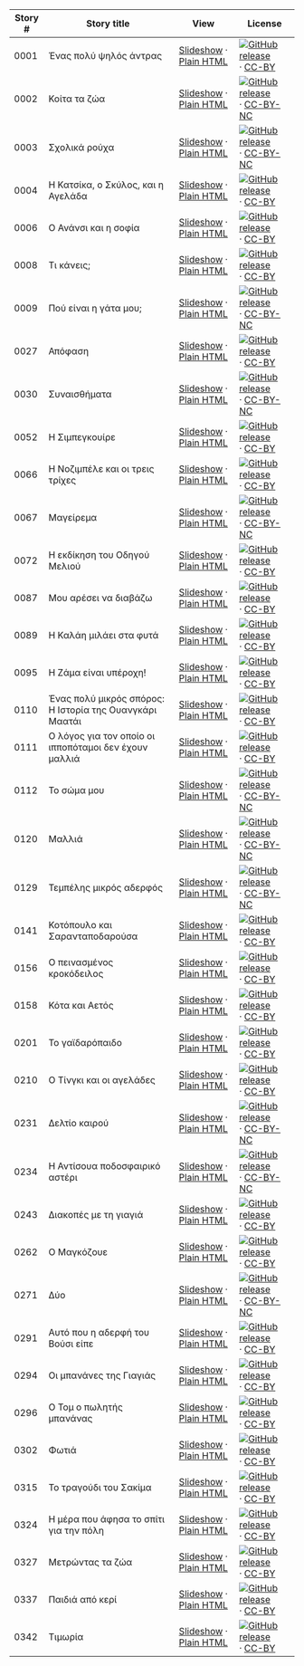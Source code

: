 Story # | Story title | View | License
-------- | -----------  |:-------:| -------
0001 | Ένας πολύ ψηλός άντρας | <a href="https://global-asp.github.io/stories/el/0001_ένας-πολύ-ψηλός-άντρας_slides.html" target="_blank">Slideshow</a> · [Plain HTML](https://global-asp.github.io/stories/el/0001_ένας-πολύ-ψηλός-άντρας.html) | [![GitHub release](https://cloud.githubusercontent.com/assets/9295750/9483128/0e089e5e-4b51-11e5-98ca-6da5cef156a7.png "GitHub release")]() · [CC-BY](https://creativecommons.org/licenses/by/3.0/)
0002 | Κοίτα τα ζώα | <a href="https://global-asp.github.io/stories/el/0002_κοίτα-τα-ζώα_slides.html" target="_blank">Slideshow</a> · [Plain HTML](https://global-asp.github.io/stories/el/0002_κοίτα-τα-ζώα.html) | [![GitHub release](https://cloud.githubusercontent.com/assets/9295750/9483128/0e089e5e-4b51-11e5-98ca-6da5cef156a7.png "GitHub release")]() · [CC-BY-NC](http://creativecommons.org/licenses/by-nc/3.0/)
0003 | Σχολικά ρούχα | <a href="https://global-asp.github.io/stories/el/0003_σχολικά-ρούχα_slides.html" target="_blank">Slideshow</a> · [Plain HTML](https://global-asp.github.io/stories/el/0003_σχολικά-ρούχα.html) | [![GitHub release](https://cloud.githubusercontent.com/assets/9295750/9483128/0e089e5e-4b51-11e5-98ca-6da5cef156a7.png "GitHub release")]() · [CC-BY-NC](http://creativecommons.org/licenses/by-nc/3.0/)
0004 | Η Κατσίκα, ο Σκύλος, και η Αγελάδα | <a href="https://global-asp.github.io/stories/el/0004_η-κατσίκα-ο-σκύλος-και-η-αγελάδα_slides.html" target="_blank">Slideshow</a> · [Plain HTML](https://global-asp.github.io/stories/el/0004_η-κατσίκα-ο-σκύλος-και-η-αγελάδα.html) | [![GitHub release](https://cloud.githubusercontent.com/assets/9295750/9483128/0e089e5e-4b51-11e5-98ca-6da5cef156a7.png "GitHub release")]() · [CC-BY](https://creativecommons.org/licenses/by/3.0/)
0006 | Ο Ανάνσι και η σοφία | <a href="https://global-asp.github.io/stories/el/0006_ο-ανάνσι-και-η-σοφία_slides.html" target="_blank">Slideshow</a> · [Plain HTML](https://global-asp.github.io/stories/el/0006_ο-ανάνσι-και-η-σοφία.html) | [![GitHub release](https://cloud.githubusercontent.com/assets/9295750/9483128/0e089e5e-4b51-11e5-98ca-6da5cef156a7.png "GitHub release")]() · [CC-BY](https://creativecommons.org/licenses/by/3.0/)
0008 | Τι κάνεις; | <a href="https://global-asp.github.io/stories/el/0008_τι-κάνεις_slides.html" target="_blank">Slideshow</a> · [Plain HTML](https://global-asp.github.io/stories/el/0008_τι-κάνεις.html) | [![GitHub release](https://cloud.githubusercontent.com/assets/9295750/9483128/0e089e5e-4b51-11e5-98ca-6da5cef156a7.png "GitHub release")]() · [CC-BY](https://creativecommons.org/licenses/by/3.0/)
0009 | Πού είναι η γάτα μου; | <a href="https://global-asp.github.io/stories/el/0009_πού-είναι-η-γάτα-μου_slides.html" target="_blank">Slideshow</a> · [Plain HTML](https://global-asp.github.io/stories/el/0009_πού-είναι-η-γάτα-μου.html) | [![GitHub release](https://cloud.githubusercontent.com/assets/9295750/9483128/0e089e5e-4b51-11e5-98ca-6da5cef156a7.png "GitHub release")]() · [CC-BY-NC](http://creativecommons.org/licenses/by-nc/3.0/)
0027 | Απόφαση | <a href="https://global-asp.github.io/stories/el/0027_απόφαση_slides.html" target="_blank">Slideshow</a> · [Plain HTML](https://global-asp.github.io/stories/el/0027_απόφαση.html) | [![GitHub release](https://cloud.githubusercontent.com/assets/9295750/9483128/0e089e5e-4b51-11e5-98ca-6da5cef156a7.png "GitHub release")]() · [CC-BY](https://creativecommons.org/licenses/by/3.0/)
0030 | Συναισθήματα | <a href="https://global-asp.github.io/stories/el/0030_συναισθήματα_slides.html" target="_blank">Slideshow</a> · [Plain HTML](https://global-asp.github.io/stories/el/0030_συναισθήματα.html) | [![GitHub release](https://cloud.githubusercontent.com/assets/9295750/9483128/0e089e5e-4b51-11e5-98ca-6da5cef156a7.png "GitHub release")]() · [CC-BY-NC](http://creativecommons.org/licenses/by-nc/3.0/)
0052 | Η Σιμπεγκουίρε | <a href="https://global-asp.github.io/stories/el/0052_η-σιμπεγκουίρε_slides.html" target="_blank">Slideshow</a> · [Plain HTML](https://global-asp.github.io/stories/el/0052_η-σιμπεγκουίρε.html) | [![GitHub release](https://cloud.githubusercontent.com/assets/9295750/9483128/0e089e5e-4b51-11e5-98ca-6da5cef156a7.png "GitHub release")]() · [CC-BY](https://creativecommons.org/licenses/by/3.0/)
0066 | Η Νοζιμπέλε και οι τρεις τρίχες | <a href="https://global-asp.github.io/stories/el/0066_η-νοζιμπέλε-και-οι-τρεις-τρίχες_slides.html" target="_blank">Slideshow</a> · [Plain HTML](https://global-asp.github.io/stories/el/0066_η-νοζιμπέλε-και-οι-τρεις-τρίχες.html) | [![GitHub release](https://cloud.githubusercontent.com/assets/9295750/9483128/0e089e5e-4b51-11e5-98ca-6da5cef156a7.png "GitHub release")]() · [CC-BY](https://creativecommons.org/licenses/by/3.0/)
0067 | Μαγείρεμα | <a href="https://global-asp.github.io/stories/el/0067_μαγείρεμα_slides.html" target="_blank">Slideshow</a> · [Plain HTML](https://global-asp.github.io/stories/el/0067_μαγείρεμα.html) | [![GitHub release](https://cloud.githubusercontent.com/assets/9295750/9483128/0e089e5e-4b51-11e5-98ca-6da5cef156a7.png "GitHub release")]() · [CC-BY-NC](http://creativecommons.org/licenses/by-nc/3.0/)
0072 | Η εκδίκηση του Οδηγού Μελιού | <a href="https://global-asp.github.io/stories/el/0072_η-εκδίκηση-του-οδηγού-μελιού_slides.html" target="_blank">Slideshow</a> · [Plain HTML](https://global-asp.github.io/stories/el/0072_η-εκδίκηση-του-οδηγού-μελιού.html) | [![GitHub release](https://cloud.githubusercontent.com/assets/9295750/9483128/0e089e5e-4b51-11e5-98ca-6da5cef156a7.png "GitHub release")]() · [CC-BY](https://creativecommons.org/licenses/by/3.0/)
0087 | Μου αρέσει να διαβάζω | <a href="https://global-asp.github.io/stories/el/0087_μου-αρέσει-να-διαβάζω_slides.html" target="_blank">Slideshow</a> · [Plain HTML](https://global-asp.github.io/stories/el/0087_μου-αρέσει-να-διαβάζω.html) | [![GitHub release](https://cloud.githubusercontent.com/assets/9295750/9483128/0e089e5e-4b51-11e5-98ca-6da5cef156a7.png "GitHub release")]() · [CC-BY](https://creativecommons.org/licenses/by/3.0/)
0089 | Η Καλάη μιλάει στα φυτά | <a href="https://global-asp.github.io/stories/el/0089_η-καλάη-μιλάει-στα-φυτά_slides.html" target="_blank">Slideshow</a> · [Plain HTML](https://global-asp.github.io/stories/el/0089_η-καλάη-μιλάει-στα-φυτά.html) | [![GitHub release](https://cloud.githubusercontent.com/assets/9295750/9483128/0e089e5e-4b51-11e5-98ca-6da5cef156a7.png "GitHub release")]() · [CC-BY](https://creativecommons.org/licenses/by/3.0/)
0095 | Η Ζάμα είναι υπέροχη! | <a href="https://global-asp.github.io/stories/el/0095_η-ζάμα-είναι-υπέροχη_slides.html" target="_blank">Slideshow</a> · [Plain HTML](https://global-asp.github.io/stories/el/0095_η-ζάμα-είναι-υπέροχη.html) | [![GitHub release](https://cloud.githubusercontent.com/assets/9295750/9483128/0e089e5e-4b51-11e5-98ca-6da5cef156a7.png "GitHub release")]() · [CC-BY](https://creativecommons.org/licenses/by/3.0/)
0110 | Ένας πολύ μικρός σπόρος: Η Ιστορία της Ουανγκάρι Μαατάι | <a href="https://global-asp.github.io/stories/el/0110_ένας-πολύ-μικρός-σπόρος-η-ιστορία-της-ουανγκάρι-μαατάι_slides.html" target="_blank">Slideshow</a> · [Plain HTML](https://global-asp.github.io/stories/el/0110_ένας-πολύ-μικρός-σπόρος-η-ιστορία-της-ουανγκάρι-μαατάι.html) | [![GitHub release](https://cloud.githubusercontent.com/assets/9295750/9483128/0e089e5e-4b51-11e5-98ca-6da5cef156a7.png "GitHub release")]() · [CC-BY](https://creativecommons.org/licenses/by/3.0/)
0111 | Ο λόγος για τον οποίο οι ιπποπόταμοι δεν έχουν μαλλιά | <a href="https://global-asp.github.io/stories/el/0111_ο-λόγος-για-τον-οποίο-οι-ιπποπόταμοι-δεν-έχουν-μαλλιά_slides.html" target="_blank">Slideshow</a> · [Plain HTML](https://global-asp.github.io/stories/el/0111_ο-λόγος-για-τον-οποίο-οι-ιπποπόταμοι-δεν-έχουν-μαλλιά.html) | [![GitHub release](https://cloud.githubusercontent.com/assets/9295750/9483128/0e089e5e-4b51-11e5-98ca-6da5cef156a7.png "GitHub release")]() · [CC-BY](https://creativecommons.org/licenses/by/3.0/)
0112 | Το σώμα μου | <a href="https://global-asp.github.io/stories/el/0112_το-σώμα-μου_slides.html" target="_blank">Slideshow</a> · [Plain HTML](https://global-asp.github.io/stories/el/0112_το-σώμα-μου.html) | [![GitHub release](https://cloud.githubusercontent.com/assets/9295750/9483128/0e089e5e-4b51-11e5-98ca-6da5cef156a7.png "GitHub release")]() · [CC-BY-NC](http://creativecommons.org/licenses/by-nc/3.0/)
0120 | Μαλλιά | <a href="https://global-asp.github.io/stories/el/0120_μαλλιά_slides.html" target="_blank">Slideshow</a> · [Plain HTML](https://global-asp.github.io/stories/el/0120_μαλλιά.html) | [![GitHub release](https://cloud.githubusercontent.com/assets/9295750/9483128/0e089e5e-4b51-11e5-98ca-6da5cef156a7.png "GitHub release")]() · [CC-BY-NC](http://creativecommons.org/licenses/by-nc/3.0/)
0129 | Τεμπέλης μικρός αδερφός | <a href="https://global-asp.github.io/stories/el/0129_τεμπέλης-μικρός-αδερφός_slides.html" target="_blank">Slideshow</a> · [Plain HTML](https://global-asp.github.io/stories/el/0129_τεμπέλης-μικρός-αδερφός.html) | [![GitHub release](https://cloud.githubusercontent.com/assets/9295750/9483128/0e089e5e-4b51-11e5-98ca-6da5cef156a7.png "GitHub release")]() · [CC-BY-NC](http://creativecommons.org/licenses/by-nc/3.0/)
0141 | Κοτόπουλο και Σαρανταποδαρούσα | <a href="https://global-asp.github.io/stories/el/0141_κοτόπουλο-και-σαρανταποδαρούσα_slides.html" target="_blank">Slideshow</a> · [Plain HTML](https://global-asp.github.io/stories/el/0141_κοτόπουλο-και-σαρανταποδαρούσα.html) | [![GitHub release](https://cloud.githubusercontent.com/assets/9295750/9483128/0e089e5e-4b51-11e5-98ca-6da5cef156a7.png "GitHub release")]() · [CC-BY](https://creativecommons.org/licenses/by/3.0/)
0156 | Ο πεινασμένος κροκόδειλος | <a href="https://global-asp.github.io/stories/el/0156_ο-πεινασμένος-κροκόδειλος_slides.html" target="_blank">Slideshow</a> · [Plain HTML](https://global-asp.github.io/stories/el/0156_ο-πεινασμένος-κροκόδειλος.html) | [![GitHub release](https://cloud.githubusercontent.com/assets/9295750/9483128/0e089e5e-4b51-11e5-98ca-6da5cef156a7.png "GitHub release")]() · [CC-BY](https://creativecommons.org/licenses/by/3.0/)
0158 | Κότα και Αετός | <a href="https://global-asp.github.io/stories/el/0158_κότα-και-αετός_slides.html" target="_blank">Slideshow</a> · [Plain HTML](https://global-asp.github.io/stories/el/0158_κότα-και-αετός.html) | [![GitHub release](https://cloud.githubusercontent.com/assets/9295750/9483128/0e089e5e-4b51-11e5-98ca-6da5cef156a7.png "GitHub release")]() · [CC-BY](https://creativecommons.org/licenses/by/3.0/)
0201 | Το γαϊδαρόπαιδο | <a href="https://global-asp.github.io/stories/el/0201_το-γαϊδαρόπαιδο_slides.html" target="_blank">Slideshow</a> · [Plain HTML](https://global-asp.github.io/stories/el/0201_το-γαϊδαρόπαιδο.html) | [![GitHub release](https://cloud.githubusercontent.com/assets/9295750/9483128/0e089e5e-4b51-11e5-98ca-6da5cef156a7.png "GitHub release")]() · [CC-BY](https://creativecommons.org/licenses/by/3.0/)
0210 | Ο Τίνγκι και οι αγελάδες | <a href="https://global-asp.github.io/stories/el/0210_ο-τίνγκι-και-οι-αγελάδες_slides.html" target="_blank">Slideshow</a> · [Plain HTML](https://global-asp.github.io/stories/el/0210_ο-τίνγκι-και-οι-αγελάδες.html) | [![GitHub release](https://cloud.githubusercontent.com/assets/9295750/9483128/0e089e5e-4b51-11e5-98ca-6da5cef156a7.png "GitHub release")]() · [CC-BY](https://creativecommons.org/licenses/by/3.0/)
0231 | Δελτίο καιρού | <a href="https://global-asp.github.io/stories/el/0231_δελτίο-καιρού_slides.html" target="_blank">Slideshow</a> · [Plain HTML](https://global-asp.github.io/stories/el/0231_δελτίο-καιρού.html) | [![GitHub release](https://cloud.githubusercontent.com/assets/9295750/9483128/0e089e5e-4b51-11e5-98ca-6da5cef156a7.png "GitHub release")]() · [CC-BY-NC](http://creativecommons.org/licenses/by-nc/3.0/)
0234 | Η Αντίσουα ποδοσφαιρικό αστέρι | <a href="https://global-asp.github.io/stories/el/0234_η-αντίσουα-ποδοσφαιρικό-αστέρι_slides.html" target="_blank">Slideshow</a> · [Plain HTML](https://global-asp.github.io/stories/el/0234_η-αντίσουα-ποδοσφαιρικό-αστέρι.html) | [![GitHub release](https://cloud.githubusercontent.com/assets/9295750/9483128/0e089e5e-4b51-11e5-98ca-6da5cef156a7.png "GitHub release")]() · [CC-BY-NC](http://creativecommons.org/licenses/by-nc/3.0/)
0243 | Διακοπές με τη γιαγιά | <a href="https://global-asp.github.io/stories/el/0243_διακοπές-με-τη-γιαγιά_slides.html" target="_blank">Slideshow</a> · [Plain HTML](https://global-asp.github.io/stories/el/0243_διακοπές-με-τη-γιαγιά.html) | [![GitHub release](https://cloud.githubusercontent.com/assets/9295750/9483128/0e089e5e-4b51-11e5-98ca-6da5cef156a7.png "GitHub release")]() · [CC-BY](https://creativecommons.org/licenses/by/3.0/)
0262 | Ο Μαγκόζουε | <a href="https://global-asp.github.io/stories/el/0262_ο-μαγκόζουε_slides.html" target="_blank">Slideshow</a> · [Plain HTML](https://global-asp.github.io/stories/el/0262_ο-μαγκόζουε.html) | [![GitHub release](https://cloud.githubusercontent.com/assets/9295750/9483128/0e089e5e-4b51-11e5-98ca-6da5cef156a7.png "GitHub release")]() · [CC-BY](https://creativecommons.org/licenses/by/3.0/)
0271 | Δύο | <a href="https://global-asp.github.io/stories/el/0271_δύο_slides.html" target="_blank">Slideshow</a> · [Plain HTML](https://global-asp.github.io/stories/el/0271_δύο.html) | [![GitHub release](https://cloud.githubusercontent.com/assets/9295750/9483128/0e089e5e-4b51-11e5-98ca-6da5cef156a7.png "GitHub release")]() · [CC-BY-NC](http://creativecommons.org/licenses/by-nc/3.0/)
0291 | Αυτό που η αδερφή του Βούσι είπε | <a href="https://global-asp.github.io/stories/el/0291_αυτό-που-η-αδερφή-του-βούσι-είπε_slides.html" target="_blank">Slideshow</a> · [Plain HTML](https://global-asp.github.io/stories/el/0291_αυτό-που-η-αδερφή-του-βούσι-είπε.html) | [![GitHub release](https://cloud.githubusercontent.com/assets/9295750/9483128/0e089e5e-4b51-11e5-98ca-6da5cef156a7.png "GitHub release")]() · [CC-BY](https://creativecommons.org/licenses/by/3.0/)
0294 | Οι μπανάνες της Γιαγιάς | <a href="https://global-asp.github.io/stories/el/0294_οι-μπανάνες-της-γιαγιάς_slides.html" target="_blank">Slideshow</a> · [Plain HTML](https://global-asp.github.io/stories/el/0294_οι-μπανάνες-της-γιαγιάς.html) | [![GitHub release](https://cloud.githubusercontent.com/assets/9295750/9483128/0e089e5e-4b51-11e5-98ca-6da5cef156a7.png "GitHub release")]() · [CC-BY](https://creativecommons.org/licenses/by/3.0/)
0296 | Ο Τομ ο πωλητής μπανάνας | <a href="https://global-asp.github.io/stories/el/0296_ο-τομ-ο-πωλητής-μπανάνας_slides.html" target="_blank">Slideshow</a> · [Plain HTML](https://global-asp.github.io/stories/el/0296_ο-τομ-ο-πωλητής-μπανάνας.html) | [![GitHub release](https://cloud.githubusercontent.com/assets/9295750/9483128/0e089e5e-4b51-11e5-98ca-6da5cef156a7.png "GitHub release")]() · [CC-BY](https://creativecommons.org/licenses/by/3.0/)
0302 | Φωτιά | <a href="https://global-asp.github.io/stories/el/0302_φωτιά_slides.html" target="_blank">Slideshow</a> · [Plain HTML](https://global-asp.github.io/stories/el/0302_φωτιά.html) | [![GitHub release](https://cloud.githubusercontent.com/assets/9295750/9483128/0e089e5e-4b51-11e5-98ca-6da5cef156a7.png "GitHub release")]() · [CC-BY](https://creativecommons.org/licenses/by/3.0/)
0315 | Το τραγούδι του Σακίμα | <a href="https://global-asp.github.io/stories/el/0315_το-τραγούδι-του-σακίμα_slides.html" target="_blank">Slideshow</a> · [Plain HTML](https://global-asp.github.io/stories/el/0315_το-τραγούδι-του-σακίμα.html) | [![GitHub release](https://cloud.githubusercontent.com/assets/9295750/9483128/0e089e5e-4b51-11e5-98ca-6da5cef156a7.png "GitHub release")]() · [CC-BY](https://creativecommons.org/licenses/by/3.0/)
0324 | Η μέρα που άφησα το σπίτι για την πόλη | <a href="https://global-asp.github.io/stories/el/0324_η-μέρα-που-άφησα-το-σπίτι-για-την-πόλη_slides.html" target="_blank">Slideshow</a> · [Plain HTML](https://global-asp.github.io/stories/el/0324_η-μέρα-που-άφησα-το-σπίτι-για-την-πόλη.html) | [![GitHub release](https://cloud.githubusercontent.com/assets/9295750/9483128/0e089e5e-4b51-11e5-98ca-6da5cef156a7.png "GitHub release")]() · [CC-BY](https://creativecommons.org/licenses/by/3.0/)
0327 | Μετρώντας τα ζώα | <a href="https://global-asp.github.io/stories/el/0327_μετρώντας-τα-ζώα_slides.html" target="_blank">Slideshow</a> · [Plain HTML](https://global-asp.github.io/stories/el/0327_μετρώντας-τα-ζώα.html) | [![GitHub release](https://cloud.githubusercontent.com/assets/9295750/9483128/0e089e5e-4b51-11e5-98ca-6da5cef156a7.png "GitHub release")]() · [CC-BY](https://creativecommons.org/licenses/by/3.0/)
0337 | Παιδιά από κερί | <a href="https://global-asp.github.io/stories/el/0337_παιδιά-από-κερί_slides.html" target="_blank">Slideshow</a> · [Plain HTML](https://global-asp.github.io/stories/el/0337_παιδιά-από-κερί.html) | [![GitHub release](https://cloud.githubusercontent.com/assets/9295750/9483128/0e089e5e-4b51-11e5-98ca-6da5cef156a7.png "GitHub release")]() · [CC-BY](https://creativecommons.org/licenses/by/3.0/)
0342 | Τιμωρία | <a href="https://global-asp.github.io/stories/el/0342_τιμωρία_slides.html" target="_blank">Slideshow</a> · [Plain HTML](https://global-asp.github.io/stories/el/0342_τιμωρία.html) | [![GitHub release](https://cloud.githubusercontent.com/assets/9295750/9483128/0e089e5e-4b51-11e5-98ca-6da5cef156a7.png "GitHub release")]() · [CC-BY](https://creativecommons.org/licenses/by/3.0/)
